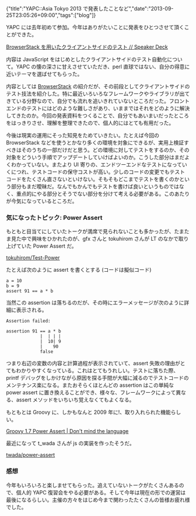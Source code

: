 {"title":"YAPC::Asia Tokyo 2013 で発表したことなど","date":"2013-09-25T23:05:26+09:00","tags":["blog"]}

YAPC には去年初めて参加。今年はありがたいことに発表をひとつさせて頂くことができた。

<script async class="speakerdeck-embed" data-id="552f7d1003e60131954556f7ac4f018a" data-ratio="1.2994923857868" src="//speakerdeck.com/assets/embed.js"></script>
[BrowserStack を用いたクライアントサイドのテスト // Speaker Deck](https://speakerdeck.com/cou929/browserstack-woyong-itakuraiantosaidofalsetesuto)

内容は JavaScript をはじめとしたクライアントサイドのテスト自動化について。YAPC の懐の深さに甘えさせていただき、perl 直球ではない、自分の得意に近いテーマを選ばせてもらった。

内容としては [BrowserStack](http://www.browserstack.com/) の紹介だが、その前段としてクライアントサイドのテスト技法を紹介した。特に最近いろいろなフレームワークやライブラリが出てきている分野なので、自分でも流れを追いきれていないところだった。フロントエンドのテストにはどのような難しさがあり、いままではそれをどのように解決してきたのか。今回の発表資料をつくることで、自分でもあいまいだったところをはっきりさせ、理解を整理できたので、個人的にはとても有用だった。

今後は現実の運用にそった知見をためていきたい。たとえば今回の BrowserStack などを使うとかなり多くの環境を対象にできるが、実用上検証すべきはそのうちの一部だけだと思う。どの環境に対してテストをするのか、その対象をどういう手順でアップデートしていけばよいのか。こうした部分はまだよくわかっていない。またより UI 寄りの、エンドツーエンドなテストになっていくにつれ、テストコードの保守コストが高い。少しのコードの変更でもテストコードをたくさん直さないといけない。そもそもどこまでテストを書くのかという部分もまだ曖昧だ。なんでもかんでもテストを書けば良いというものではなく、重点的にやる部分とそうでない部分を分けて考える必要がある。このあたりが今気になっているところだ。

### 気になったトピック: Power Assert

もともと目当てにしていたトークが満席で見られないことも多かったが、たまたま見た中で興味をひかれたのが、gfx さんと tokuhirom さんが LT のなかで取り上げていた Power Assert だ。

[tokuhirom/Test-Power](https://github.com/tokuhirom/Test-Power)

たとえば次のように assert を書くとする (コードは擬似コード)

    a = 10
    b = 9
    assert 91 == a * b

当然この assertion は落ちるのだが、その時にエラーメッセージが次のように詳細に表示される。

    Assertion failed:
    
    assertion 91 == a * b
                 |  | | |
                 |  10| 9
                 |    90
                 false

つまり右辺の変数の内容と計算過程が表示されていて、assert 失敗の理由がとてもわかりやすくなっている。これはとてもうれしい。テストに落ちた際、printf デバッグをしかけながら原因を探る手間が大幅に減るのでテストコードのメンテナンス楽になる。またおそらくほとんどの assertion はこの単純な power assert に置き換えることができ、様々な、フレームワークによって異なる、assert メソッドをいちいち覚えなくてもよくなる。

もともとは Groovy に、しかもなんと 2009 年に!、取り入れられた機能らしい。

[Groovy 1.7 Power Assert \| Don't mind the language](http://dontmindthelanguage.wordpress.com/2009/12/11/groovy-1-7-power-assert/)

最近になって t_wada さんが js の実装を作ったそうだ。

[twada/power-assert](https://github.com/twada/power-assert)

### 感想

今年もいろいろと楽しませてもらった。追えていないトークがたくさんあるので、個人的 YAPC 復習会をやる必要がある。そして今年は現在の形での運営は最後になるらしい。主催の方々をはじめ今まで関わったたくさんの皆様お疲れ様でした。
